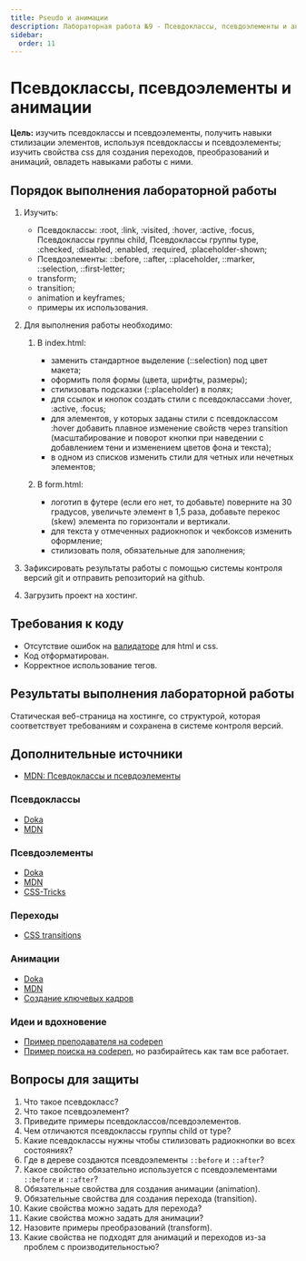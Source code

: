 ```yaml
---
title: Pseudo и анимации
description: Лабораторная работа №9 - Псевдоклассы, псевдоэлементы и анимации
sidebar:
  order: 11
---
```


# Псевдоклассы, псевдоэлементы и анимации

**Цель:** изучить псевдоклассы и псевдоэлементы, получить навыки стилизации элементов, используя псевдоклассы и псевдоэлементы; изучить свойства css для создания переходов, преобразований и анимаций, овладеть навыками работы с ними.

## Порядок выполнения лабораторной работы

1. Изучить:

   - Псевдоклассы: \:root, \:link, \:visited, \:hover, \:active, \:focus, Псевдоклассы группы child, Псевдоклассы группы type, \:checked, \:disabled, \:enabled, \:required, \:placeholder-shown;
   - Псевдоэлементы: \:\:before, \:\:after, \:\:placeholder, \:\:marker, \:\:selection, \:\:first-letter;
   - transform;
   - transition;
   - animation и keyframes;
   - примеры их использования.

1. Для выполнения работы необходимо:

   1. В index.html:

      - заменить стандартное выделение (\:\:selection) под цвет макета;
      - оформить поля формы (цвета, шрифты, размеры);
      - стилизовать подсказки (\:\:placeholder) в полях;
      - для ссылок и кнопок создать стили с псевдоклассами \:hover, \:active, \:focus;
      - для элементов, у которых заданы стили с псевдоклассом \:hover добавить плавное изменение свойств через transition (масштабирование и поворот кнопки при наведении с добавлением тени и изменением цветов фона и текста);
      - в одном из списков изменить стили для четных или нечетных элементов;

   1. В form.html:

      - логотип в футере (если его нет, то добавьте) поверните на 30 градусов, увеличьте элемент в 1,5 раза, добавьте перекос (skew) элемента по горизонтали и вертикали.
      - для текста у отмеченных радиокнопок и чекбоксов изменить оформление;
      - стилизовать поля, обязательные для заполнения;

1. Зафиксировать результаты работы с помощью системы контроля версий git и отправить репозиторий на github.
1. Загрузить проект на хостинг.

## Требования к коду

- Отсутствие ошибок на [валидаторе](https://validator.w3.org/) для html и css.
- Код отформатирован.
- Корректное использование тегов.

## Результаты выполнения лабораторной работы

Статическая веб-страница на хостинге, со структурой, которая соответствует требованиям и сохранена в системе контроля версий.

## Дополнительные источники

- [MDN: Псевдоклассы и псевдоэлементы](https://developer.mozilla.org/ru/docs/Learn/CSS/Building_blocks/Selectors/Pseudo-classes_and_pseudo-elements)

### Псевдоклассы

- [Doka](https://doka.guide/css/pseudoclasses/)
- [MDN](https://developer.mozilla.org/ru/docs/Web/CSS/Pseudo-classes)

### Псевдоэлементы

- [Doka](https://doka.guide/css/pseudoelements/)
- [MDN](https://developer.mozilla.org/ru/docs/Web/CSS/Pseudo-elements)
- [CSS-Tricks](https://css-tricks.com/pseudo-element-roundup/)

### Переходы

- [CSS transitions](https://www.joshwcomeau.com/animation/css-transitions/)

### Анимации

- [Doka](https://doka.guide/css/animation/)
- [MDN](https://developer.mozilla.org/ru/docs/Web/CSS/animation)
- [Создание ключевых кадров](https://keyframes.app/animate/)

### Идеи и вдохновение

- [Пример преподавателя на codepen](https://codepen.io/slavaver/pen/yLZKpPw)
- [Пример поиска на codepen](https://codepen.io/search/pens?q=marquee), но разбирайтесь как там все работает.

## Вопросы для защиты

1. Что такое псевдокласс?
1. Что такое псевдоэлемент?
1. Приведите примеры псевдоклассов/псевдоэлементов.
1. Чем отличаются псевдоклассы группы child от type?
1. Какие псевдоклассы нужны чтобы стилизовать радиокнопки во всех состояниях?
1. Где в дереве создаются псевдоэлементы `::before` и `::after`?
1. Какое свойство обязательно используется с псевдоэлементами `::before` и `::after`?
1. Обязательные свойства для создания анимации (animation).
1. Обязательные свойства для создания перехода (transition).
1. Какие свойства можно задать для перехода?
1. Какие свойства можно задать для анимации?
1. Назовите примеры преобразований (transform).
1. Какие свойства не подходят для анимаций и переходов из-за проблем с производительностью?
